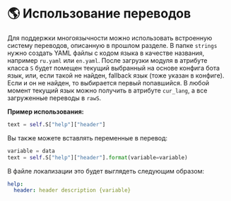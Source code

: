 # 🌎 Использование переводов

Для поддержки многоязычности можно использовать встроенную систему переводов, описанную в прошлом разделе. В папке `strings` нужно создать YAML файлы с кодом языка в качестве названия, например `ru.yaml` или `en.yaml`. После загрузки модуля в атрибуте класса `S` будет помещен текущий выбранный на основе конфига бота язык, или, если такой не найден, fallback язык (тоже указан в конфиге). Если и он не найден, то выбирается первый попавшийся. В любой момент текущий язык можно получить в атрибуте `cur_lang`, а все загруженные переводы в `rawS`.

**Пример использования:**

```python
text = self.S["help"]["header"]
```

Вы также можете вставлять переменные в перевод:

```python
variable = data
text = self.S["help"]["header"].format(variable=variable)
```

В файле локализации это будет выглядеть следующим образом:

```yaml
help:
  header: header description {variable}
```
